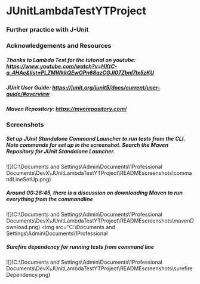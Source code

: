 # JUnitLambdaTestYTProject

### Further practice with J-Unit

### Acknowledgements and Resources

##### Thanks to Lambda Test for the tutorial on youtube: https://www.youtube.com/watch?v=HXtC-a_4HAc&list=PLZMWkkQEwOPn68qzCGJl07ZbnI7Ix5zKU
##### JUnit User Guide: https://junit.org/junit5/docs/current/user-guide/#overview
##### Maven Repository: https://mvnrepository.com/

### Screenshots

##### Set up JUnit Standalone Command Launcher to run tests from the CLI. Note commands for set up in the screenshot. Search the Maven Repository for JUnit Standalone Launcher.

![](C:\Documents and Settings\Admin\Documents\1Professional Documents\DevX\JUnitLambdaTestYTProject\READMEscreenshots\commandLineSetUp.png)

##### Around 00:26:45, there is a discussion on downloading Maven to run everything from the commandline

![](C:\Documents and Settings\Admin\Documents\1Professional Documents\DevX\JUnitLambdaTestYTProject\READMEscreenshots\mavenDownload.png)
<img src="C:\Documents and Settings\Admin\Documents\1Professional 


##### Surefire dependency for running tests from command line

![](C:\Documents and Settings\Admin\Documents\1Professional Documents\DevX\JUnitLambdaTestYTProject\READMEscreenshots\surefireDependency.png)

